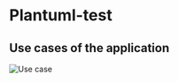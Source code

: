 # Plantuml-test

## Use cases of the application
![Use case](https://www.plantuml.com/plantuml/proxy?cache=no&src=https://raw.github.com/arrudalabs/plantuml-test/raw/main/usecase.puml)
